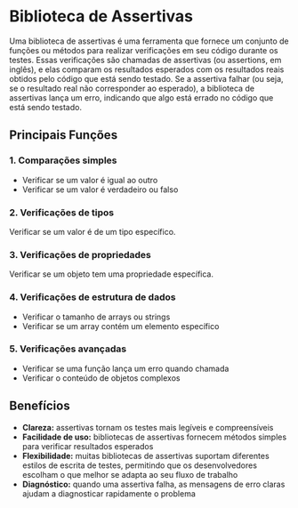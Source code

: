 # Biblioteca de Assertivas

Uma biblioteca de assertivas é uma ferramenta que fornece um conjunto de funções ou métodos para realizar verificações em seu código durante os testes. Essas verificações são chamadas de assertivas (ou assertions, em inglês), e elas comparam os resultados esperados com os resultados reais obtidos pelo código que está sendo testado. Se a assertiva falhar (ou seja, se o resultado real não corresponder ao esperado), a biblioteca de assertivas lança um erro, indicando que algo está errado no código que está sendo testado.

## Principais Funções

### 1. Comparações simples

- Verificar se um valor é igual ao outro
- Verificar se um valor é verdadeiro ou falso

### 2. Verificações de tipos

Verificar se um valor é de um tipo específico.

### 3. Verificações de propriedades

Verificar se um objeto tem uma propriedade específica.

### 4. Verificações de estrutura de dados

- Verificar o tamanho de arrays ou strings
- Verificar se um array contém um elemento específico

### 5. Verificações avançadas

- Verificar se uma função lança um erro quando chamada
- Verificar o conteúdo de objetos complexos

## Benefícios

- **Clareza:** assertivas tornam os testes mais legíveis e compreensíveis
- **Facilidade de uso:** bibliotecas de assertivas fornecem métodos simples para verificar resultados esperados
- **Flexibilidade:** muitas bibliotecas de assertivas suportam diferentes estilos de escrita de testes, permitindo que os desenvolvedores escolham o que melhor se adapta ao seu fluxo de trabalho
- **Diagnóstico:** quando uma assertiva falha, as mensagens de erro claras ajudam a diagnosticar rapidamente o problema